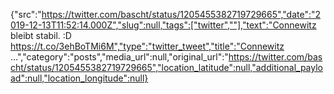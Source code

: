 {"src":"https://twitter.com/bascht/status/1205455382719729665","date":"2019-12-13T11:52:14.000Z","slug":null,"tags":["twitter",""],"text":"Connewitz bleibt stabil. :D https://t.co/3ehBoTMi6M","type":"twitter_tweet","title":"Connewitz …","category":"posts","media_url":null,"original_url":"https://twitter.com/bascht/status/1205455382719729665","location_latitude":null,"additional_payload":null,"location_longitude":null}